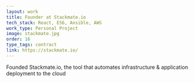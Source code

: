 ```yaml
---
layout: work
title: Founder at Stackmate.io
tech_stack: React, ES6, Ansible, AWS
work_type: Personal Project
image: stackmate.jpg
order: 16
type_tags: contract
link: https://stackmate.io/
---
```


Founded Stackmate.io, the tool that automates infrastructure & application deployment to the cloud
